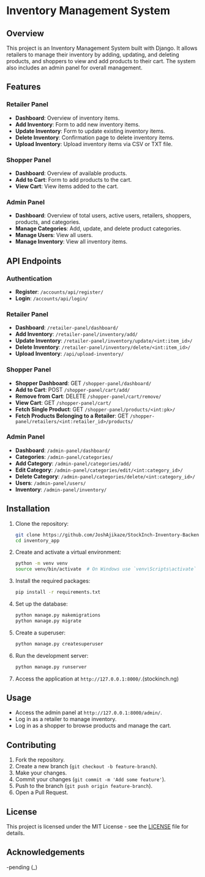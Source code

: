 # Inventory Management System

## Overview

This project is an Inventory Management System built with Django. It allows retailers to manage their inventory by adding, updating, and deleting products, and shoppers to view and add products to their cart. The system also includes an admin panel for overall management.

## Features

### Retailer Panel
- **Dashboard**: Overview of inventory items.
- **Add Inventory**: Form to add new inventory items.
- **Update Inventory**: Form to update existing inventory items.
- **Delete Inventory**: Confirmation page to delete inventory items.
- **Upload Inventory**: Upload inventory items via CSV or TXT file.

### Shopper Panel
- **Dashboard**: Overview of available products.
- **Add to Cart**: Form to add products to the cart.
- **View Cart**: View items added to the cart.

### Admin Panel
- **Dashboard**: Overview of total users, active users, retailers, shoppers, products, and categories.
- **Manage Categories**: Add, update, and delete product categories.
- **Manage Users**: View all users.
- **Manage Inventory**: View all inventory items.

## API Endpoints

### Authentication
- **Register**: `/accounts/api/register/`
- **Login**: `/accounts/api/login/`

### Retailer Panel
- **Dashboard**: `/retailer-panel/dashboard/`
- **Add Inventory**: `/retailer-panel/inventory/add/`
- **Update Inventory**: `/retailer-panel/inventory/update/<int:item_id>/`
- **Delete Inventory**: `/retailer-panel/inventory/delete/<int:item_id>/`
- **Upload Inventory**: `/api/upload-inventory/`

### Shopper Panel
- **Shopper Dashboard**: GET `/shopper-panel/dashboard/`
- **Add to Cart**: POST `/shopper-panel/cart/add/`
- **Remove from Cart**: DELETE `/shopper-panel/cart/remove/`
- **View Cart**: GET `/shopper-panel/cart/`
- **Fetch Single Product**: GET `/shopper-panel/products/<int:pk>/`
- **Fetch Products Belonging to a Retailer**: GET `/shopper-panel/retailers/<int:retailer_id>/products/`

### Admin Panel
- **Dashboard**: `/admin-panel/dashboard/`
- **Categories**: `/admin-panel/categories/`
- **Add Category**: `/admin-panel/categories/add/`
- **Edit Category**: `/admin-panel/categories/edit/<int:category_id>/`
- **Delete Category**: `/admin-panel/categories/delete/<int:category_id>/`
- **Users**: `/admin-panel/users/`
- **Inventory**: `/admin-panel/inventory/`

## Installation

1. Clone the repository:
    ```bash
    git clone https://github.com/JoshAjikaze/StockInch-Inventory-Backend.git
    cd inventory_app
    ```

2. Create and activate a virtual environment:
    ```bash
    python -m venv venv
    source venv/bin/activate  # On Windows use `venv\Scripts\activate`
    ```

3. Install the required packages:
    ```bash
    pip install -r requirements.txt
    ```

4. Set up the database:
    ```bash
    python manage.py makemigrations
    python manage.py migrate
    ```

5. Create a superuser:
    ```bash
    python manage.py createsuperuser
    ```

6. Run the development server:
    ```bash
    python manage.py runserver
    ```

7. Access the application at `http://127.0.0.1:8000/`.(stockinch.ng)

## Usage

- Access the admin panel at `http://127.0.0.1:8000/admin/`.
- Log in as a retailer to manage inventory.
- Log in as a shopper to browse products and manage the cart.

## Contributing

1. Fork the repository.
2. Create a new branch (`git checkout -b feature-branch`).
3. Make your changes.
4. Commit your changes (`git commit -m 'Add some feature'`).
5. Push to the branch (`git push origin feature-branch`).
6. Open a Pull Request.

## License

This project is licensed under the MIT License - see the [LICENSE](LICENSE) file for details.

## Acknowledgements
-pending (_)

